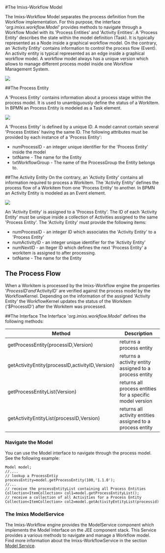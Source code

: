 #The Imixs-Workflow Model 

The Imixs-Workflow Model separates the process definition from the Workflow implementation. For this purpose, the interface '_org.imixs.workflow.Model_' provides methods to navigate through a  Workflow Model with its 'Process Entities' and 'Activity Entities'. A 'Process Entity' describes the state within the model definition (Task). It is typically represented as a Node inside a graphical workflow model. On the contrary, an 'Activity Entity' contains information to control the process flow (Event). 
An activity entity is typical represented as an edge inside a graphical workflow model. A workflow model always has a unique version which allows to manage different process model inside one Workflow Management System. 

<img src="../images/modelling/bpmn_screen_00.png"/>

##The Process Entity

A 'Process Entity' contains information about a process stage within the process model. It is used to unambiguously define the status of a WorkItem. In BPMN an Process Entity is modeled as a Task element. 

<img src="../images/modelling/bpmn_screen_04.png"/>

A 'Process Entity' is defined by a unique ID. A model cannot contain several 'Process Entities' having the same ID. The following attributes must be provided by each instance of a 'Process Entity': 
  
   * numProcessID  - an integer unique identifier for the 'Process Entity' inside the model   
   * txtName  - The name for the Entity   
   * txtWorkflowGroup - The name of the ProcessGroup the Entity belongs to.

##The Activity Entity
On the contrary, an 'Activity Entity' contains all information required to process a Workitem.  The 'Activity Entity' defines the process flow of a Workitem from one 'Process Entity' to another. In BPMN an Activity Entity is modeled as an Event element.

<img src="../images/modelling/bpmn_screen_05.png"/>

An 'Activity Entity' is assigned to a 'Process Entity'. The ID of each 'Activity Entity' must be unique inside a collection of Activities assigned to the same 'Process Entity'. The 'Activity Entity' must provide the following items:
 
   * numProcessID - an integer ID which associates the 'Activity Entity' to a 'Process Entity' 
   * numActivityID - an integer unique identifier for the 'Activity Entity'
   * numNextID - an Iteger ID which defines the next 'Process Entity' a workitem is assigned to after processing.
   * txtName  - The name for the Entity
 
 
## The Process Flow
When a Workitem is processed by the Imixs-Workflow engine the properties '$ProcessID' and '$ActivityID' are verified against the process model by the WorkflowKernel. Depending on the information of the assigned 'Activity Entity' the WorkflowKernel updates the status of the Workitem ('$ProcessID') after the Workitem was processed.

##The Interface
The Interface '_org.imixs.workflow.Model_' defines the following methods:

|Method              		 | Description 				 |
|----------------------------|---------------------------|
|getProcessEntity(processID,Version)| returns a process entity |
|getActivityEntity(processID,activityID,Version)| returns a activity entity assigned to a process entity| 
|getProcessEntityList(Version)| returns all process entities for a specific model version | 
|getActivityEntityList(processID,Version)| returns all activity entities assigned to a  process entity 


### Navigate the Model
You can use the Model interface to navigate through the process model. See the following example:
 
    Model model;
    //....
    // lookup a ProcessEntiy 
    processEntity=model.getProcessEntity(100,'1.1.0');
    //...
    // receive the processEntityList containing all Process Entities
    Collection<ItemCollection> col1=model.getProcessEntityList();
    // receive a collection of all Activities for a Process Entity
    Collection<ItemCollection> col2=model.getActivityEntityList(processid)


### The Imixs ModelService
The Imixs-Workflow engine provides the ModelService component which implements the Model Interface  on the JEE component stack. This Service provides a various methods to navigate and manage a Workflow model. Find more information about the Imixs-WorkflowService in the section [Model Service](../engine/modelservice.html).    
 

     
 
